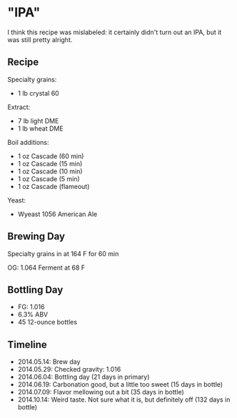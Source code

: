 # "IPA"

I think this recipe was mislabeled: it certainly didn't turn out an IPA, but it was still pretty alright.

## Recipe
Specialty grains:
* 1 lb crystal 60

Extract:
* 7 lb light DME
* 1 lb wheat DME

Boil additions:
* 1 oz Cascade (60 min)
* 1 oz Cascade (15 min)
* 1 oz Cascade (10 min)
* 1 oz Cascade (5 min)
* 1 oz Cascade (flameout)

Yeast:
* Wyeast 1056 American Ale

## Brewing Day
Specialty grains in at 164 F for 60 min

OG: 1.064
Ferment at 68 F

## Bottling Day
* FG: 1.016
* 6.3% ABV
* 45 12-ounce bottles

## Timeline
* 2014.05.14: Brew day
* 2014.05.29: Checked gravity: 1.016
* 2014.06.04: Bottling day (21 days in primary)
* 2014.06.19: Carbonation good, but a little too sweet (15 days in bottle)
* 2014.07.09: Flavor mellowing out a bit (35 days in bottle)
* 2014.10.14: Weird taste. Not sure what it is, but definitely off (132 days in bottle)
